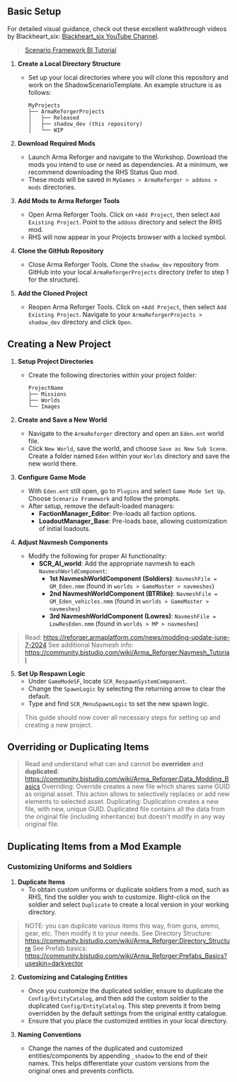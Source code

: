 ## Basic Setup
For detailed visual guidance, check out these excellent walkthrough videos by Blackheart_six: [Blackheart_six YouTube Channel](https://www.youtube.com/@blackheart_six).
> [Scenario Framework BI Tutorial](https://community.bistudio.com/wiki/Arma_Reforger:Scenario_Framework_Setup_Tutorial?useskin=darkvector)
> 

1. **Create a Local Directory Structure**
   - Set up your local directories where you will clone this repository and work on the ShadowScenarioTemplate. An example structure is as follows:
     ```plaintext
     MyProjects
     ├── ArmaReforgerProjects
     │   ├── Released
     │   ├── shadow_dev (this repository)
     │   └── WIP
     ```
2. **Download Required Mods**
   - Launch Arma Reforger and navigate to the Workshop. Download the mods you intend to use or need as dependencies. At a minimum, we recommend downloading the RHS Status Quo mod.
   - These mods will be saved in `MyGames > ArmaReforger > addons > mods` directories.

3. **Add Mods to Arma Reforger Tools**
   - Open Arma Reforger Tools. Click on `+Add Project`, then select `Add Existing Project`. Point to the `addons` directory and select the RHS mod.
   - RHS will now appear in your Projects browser with a locked symbol.

4. **Clone the GitHub Repository**
   - Close Arma Reforger Tools. Clone the `shadow_dev` repository from GitHub into your local `ArmaReforgerProjects` directory (refer to step 1 for the structure).

5. **Add the Cloned Project**
   - Reopen Arma Reforger Tools. Click on `+Add Project`, then select `Add Existing Project`. Navigate to your `ArmaReforgerProjects > shadow_dev` directory and click `Open`.


## Creating a New Project
1. **Setup Project Directories**
   - Create the following directories within your project folder:
     ```plaintext
     ProjectName
     ├── Missions
     ├── Worlds
     └── Images
     ```

2. **Create and Save a New World**
   - Navigate to the `ArmaReforger` directory and open an `Eden.ent` world file.
   - Click `New World`, save the world, and choose `Save as New Sub Scene`. Create a folder named `Eden` within your `Worlds` directory and save the new world there.

3. **Configure Game Mode**
   - With `Eden.ent` still open, go to `Plugins` and select `Game Mode Set Up`. Choose `Scenario Framework` and follow the prompts.
   - After setup, remove the default-loaded managers:
     - **FactionManager_Editor**: Pre-loads all faction options.
     - **LoadoutManager_Base**: Pre-loads base, allowing customization of initial loadouts.

4. **Adjust Navmesh Components**
   - Modify the following for proper AI functionality:
     - **SCR_AI_world**: Add the appropriate navmesh to each `NavmeshWorldComponent`:
       - **1st NavmeshWorldComponent (Soldiers)**: `NavmeshFile = GM_Eden.nmm` (found in `worlds > GameMaster > navmeshes`)
       - **2nd NavmeshWorldComponent (BTRlike)**: `NavmeshFile = GM_Eden_vehicles.nmm` (found in `worlds > GameMaster > navmeshes`)
       - **3rd NavmeshWorldComponent (Lowres)**: `NavmeshFile = LowResEden.nmm` (found in `worlds > MP > navmeshes`)
> Read: https://reforger.armaplatform.com/news/modding-update-june-7-2024
> See additional Navmesh info: https://community.bistudio.com/wiki/Arma_Reforger:Navmesh_Tutorial 

5. **Set Up Respawn Logic**
   - Under `GameModeSF`, locate `SCR_RespawnSystemComponent`. 
   - Change the `SpawnLogic` by selecting the returning arrow to clear the default.
   - Type and find `SCR_MenuSpawnLogic` to set the new spawn logic.

> This guide should now cover all necessary steps for setting up and creating a new project.


## Overriding or Duplicating Items
> Read and understand what can and cannot be **overriden** and **duplicated**: https://community.bistudio.com/wiki/Arma_Reforger:Data_Modding_Basics
> Overriding: Override creates a new file which shares same GUID as original asset. This action allows to selectively replaces or add new elements to selected asset. 
> Duplicating: Duplication creates a new file, with new, unique GUID. Duplicated file contains all the data from the original file (including inheritance) but doesn't modify in any way original file. 

## Duplicating Items from a Mod Example 

### Customizing Uniforms and Soldiers

1. **Duplicate Items**
   - To obtain custom uniforms or duplicate soldiers from a mod, such as RHS, find the soldier you wish to customize. Right-click on the soldier and select `Duplicate` to create a local version in your working directory.
> NOTE: you can duplicate various items this way, from guns, ammo, gear, etc. Then modify it to your needs. 
> See Directory Structure: https://community.bistudio.com/wiki/Arma_Reforger:Directory_Structure
> See Prefab basics: https://community.bistudio.com/wiki/Arma_Reforger:Prefabs_Basics?useskin=darkvector 

2. **Customizing and Cataloging Entities**
   - Once you customize the duplicated soldier, ensure to duplicate the `Config/EntityCatalog`, and then add the custom soldier to the duplicated `Config/EntityCatalog`. This step prevents it from being overridden by the default settings from the original entity catalogue.
   - Ensure that you place the customized entities in your local directory.

3. **Naming Conventions**
   - Change the names of the duplicated and customized entities/components by appending `_shadow` to the end of their names. This helps differentiate your custom versions from the original ones and prevents conflicts.

